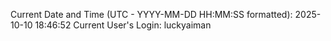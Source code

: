 Current Date and Time (UTC - YYYY-MM-DD HH:MM:SS formatted): 2025-10-10 18:46:52
Current User's Login: luckyaiman
